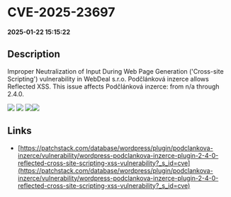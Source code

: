 # CVE-2025-23697

**2025-01-22 15:15:22**

## Description
Improper Neutralization of Input During Web Page Generation ('Cross-site Scripting') vulnerability in WebDeal s.r.o. Podčlánková inzerce allows Reflected XSS. This issue affects Podčlánková inzerce: from n/a through 2.4.0.

![](https://img.shields.io/static/v1?label=Score&message=7.1&color=red)
![](https://img.shields.io/static/v1?label=Severity&message=HIGH&color=red)
![](https://img.shields.io/static/v1?label=CWE&message=XSS&color=green)![](https://img.shields.io/static/v1?label=CWE&message=XSS&color=green)

## Links
- [https://patchstack.com/database/wordpress/plugin/podclankova-inzerce/vulnerability/wordpress-podclankova-inzerce-plugin-2-4-0-reflected-cross-site-scripting-xss-vulnerability?_s_id=cve](https://patchstack.com/database/wordpress/plugin/podclankova-inzerce/vulnerability/wordpress-podclankova-inzerce-plugin-2-4-0-reflected-cross-site-scripting-xss-vulnerability?_s_id=cve)
